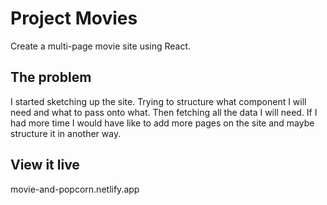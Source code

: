 # Project Movies

Create a multi-page movie site using React. 

## The problem

I started sketching up the site. Trying to structure what component I will need and what to pass onto what. Then fetching all the data I will need. If I had more time I would have like to add more pages on the site and maybe structure it in another way. 

## View it live

movie-and-popcorn.netlify.app
